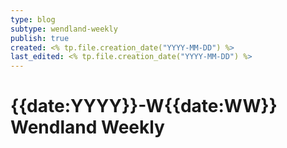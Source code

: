 ```yaml
---
type: blog
subtype: wendland-weekly
publish: true
created: <% tp.file.creation_date("YYYY-MM-DD") %>
last_edited: <% tp.file.creation_date("YYYY-MM-DD") %>
---
```

# {{date:YYYY}}-W{{date:WW}} Wendland Weekly